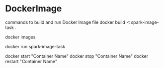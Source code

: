 # DockerImage


commands to build and run Docker Image file
docker build -t spark-image-task .

docker images

docker run spark-image-task  

docker start "Container Name"
docker stop "Container Name"
docker restart "Container Name"
